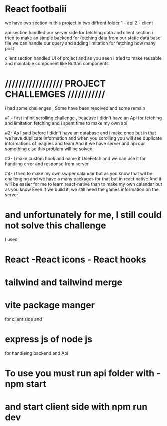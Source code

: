 # React footbalii 
 we have two section in this project in two diffrent folder 
 1 - api
 2 - client

 api section handled our server side for fetching data and client section
 i tried to make an simple backend for fetching data from our static data base file 
 we can handle our query and adding limitation for fetching how many post 


client section handled UI of project and as you seen i tried to make reusable and maintable component like Button components 

# ///////////////// PROJECT CHALLEMGES ///////////
i had some challenges , Some have been resolved and some remain

#1 - first infinit scrolling challenge , beacuse i didn't have an Api for fetching and limitation fetching and i spent time to make my own api 

#2- As I said before I didn't have an database and i make once but in that we have duplicate information 
and when you scrolling you will see duplicate informations of leagues and team And if we have server and api our something else this problem will be solved

#3- I make custom hook and name it UseFetch and we can use it for handling error and response from server 

#4- i tried to make my own swiper calandar but as you know that wil be challenging and we have a many packages for that but in react native And it will be easier for me to learn react-native than to make my own calandar but as you know Even if we build it, we still need the games information on the server 
# and unfortunately for me, I still could not solve this challenge


I used 
# React -React icons  - React hooks
# tailwind and tailwind merge
# vite package manger
for client side and 
# express js of node js 
for handleing backend and Api

# To use you must run api folder with -npm start
# and start client side with npm run dev